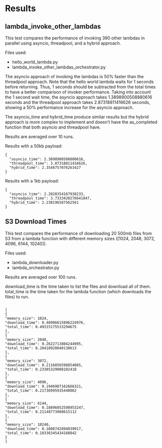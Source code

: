 # Results

## lambda_invoke_other_lambdas

This test compares the performance of invoking 390 other lambdas in parallel using asyncio, threadpool, and a hybrid approach.

Files used:

- hello_world_lambda.py
- lambda_invoke_other_lambdas_orchestrator.py

The asyncio approach of invoking the lambdas is 50% faster than the threadpool approach. Note that the hello world lambda waits for 1 seconds before returning. Thus, 1 seconds should be subtracted from the total times to have a better comparison of invoker performance. Taking into account the 1 second wait time, the asyncio approach takes 1.3898900508880616 seconds and the threadpool approach takes 2.87318811416626 seconds, showing a 50% performance increase for the asyncio approach.

The asyncio_time and hybrid_time produce similar results but the hybrid approach is more complex to implement and doesn't have the as_completed function that both asyncio and threadpool have.

Results are averaged over 10 runs.

Results with a 50kb payload:

```
{
  "asyncio_time": 2.3898900508880616,
  "threadpool_time": 3.87318811416626,
  "hybrid_time": 2.3548757076263427
}
```

Results with a 1kb payload:

```
{
  "asyncio_time": 2.2028354167938233,
  "threadpool_time": 3.7333420276641847,
  "hybrid_time": 2.238196587562561
}
```

## S3 Download Times

This test compares the performance of downloading 20 500mb files from S3 from a lambda function with different memory sizes ([1024, 2048, 3072, 4096, 6144, 10240]).

Files used:

- lambda_downloader.py
- lambda_orchestrator.py

Results are averaged over 100 runs.

download_time is the time taken to list the files and download all of them.
total_time is the time taken for the lambda function (which downloads the files) to run.

```

[
{
"memory_size": 1024,
"download_time": 0.46986615896224976,
"total_time": 0.49315175533294675
},
{
"memory_size": 2048,
"download_time": 0.2622713804244995,
"total_time": 0.28418920040130613
},
{
"memory_size": 3072,
"download_time": 0.2116856598854065,
"total_time": 0.23385329008102418
},
{
"memory_size": 4096,
"download_time": 0.1946907162666321,
"total_time": 0.21736995935440062
},
{
"memory_size": 6144,
"download_time": 0.18896052598953247,
"total_time": 0.21148773908615112
},
{
"memory_size": 10240,
"download_time": 0.1608742094039917,
"total_time": 0.18336345434188842
}
]

```
